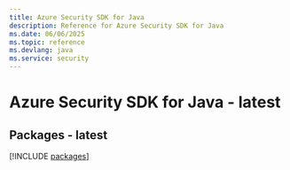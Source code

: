 ```yaml
---
title: Azure Security SDK for Java
description: Reference for Azure Security SDK for Java
ms.date: 06/06/2025
ms.topic: reference
ms.devlang: java
ms.service: security
---
```

# Azure Security SDK for Java - latest
## Packages - latest
[!INCLUDE [packages](security-index.md)]